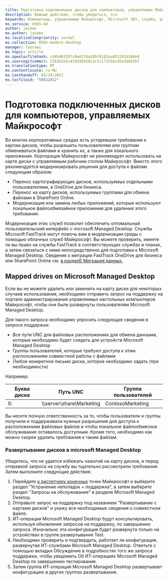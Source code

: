 ```yaml
---
title: Подготовка подключенных дисков для компьютеров, управляемых Майкрософт
description: Важные действия, чтобы убедиться, что
keywords: Компьютеры, управляемые Майкрософт, Microsoft 365, служба, документация
ms.service: m365-md
author: jaimeo
ms.author: jaimeo
ms.localizationpriority: normal
ms.collection: M365-modern-desktop
manager: laurawi
ms.topic: article
ms.openlocfilehash: cd45d6155fc0e01f6a285f6182aa051281d160e0
ms.sourcegitcommit: 27b2b2e5c41934b918cac2c171556c45e36661bf
ms.translationtype: MT
ms.contentlocale: ru-RU
ms.lasthandoff: 03/19/2021
ms.locfileid: "50922912"
---
```

#  <a name="prepare-mapped-drives-for-microsoft-managed-desktop"></a>Подготовка подключенных дисков для компьютеров, управляемых Майкрософт

Во многих корпоративных средах есть устаревшие требования к картам дисков, чтобы разрешить пользователям или группам обмениваться файлами и хранить их, а также для локального приложения. Корпорация Майкрософт не рекомендует использовать на карте диски с управляемым рабочим столом Майкрософт. Вместо этого рекомендуется модернизировать решения для доступа к файлам следующим образом:
  
- Перенос картографирующих дисков, используемых отдельными пользователями, в OneDrive для бизнеса. 
- Перенос на карту дисков, используемых группами для обмена файлами в SharePoint Online. 
- Модернизация или замена любых приложений, которые используют локальное файлообмязайное приложение для удаления этого требования.
  
Модернизация этих служб позволит обеспечить оптимальный пользовательский интерфейс с microsoft Managed Desktop. Службы Microsoft FastTrack могут помочь вам в модернизации среды с помощью облачных служб Майкрософт. Вы можете проверить, имеете ли вы право [](/fasttrack/m365-eligible-services-and-plans) на службы FastTrack в соответствующих службах и планах, а затем связаться с ними непосредственно для подготовки к Microsoft Managed Desktop. Сведения о миграции FastTrack OneDrive для бизнеса или SharePoint Online см. [в разделЕ Миграция данных.](/fasttrack/o365-data-migration)

## <a name="mapped-drives-on-microsoft-managed-desktop"></a>Mapped drives on Microsoft Managed Desktop
 
Если вы не можете удалить или заменить на карту диски для некоторых случаев использования, необходимо отправить запрос на поддержку на портале администрирования управляемых настольных компьютеров Майкрософт, чтобы они были развернуты пользователям Microsoft Managed Desktop.
    
Для такого запроса необходимо упросить следующие сведения в запросе поддержки: 

- Все пути UNC для файловых расположениях для обмена данными, которые необходимо будет соедеть для устройств Microsoft Managed Desktop 
- Группы пользователей, которые требуют доступа к этим расположениям совместной работы с файлами 
- Любое конкретное письмо диска, которое необходимо задать (при необходимости)

Например:

| Буква диска | Путь UNC | Группа пользователей |
|--------------|----------|------------|
| X:  | \\\server\share\Marketing | ContosoMarketing |

Вы несете полную ответственность за то, чтобы пользователи и группы получили и поддерживали нужные разрешения для доступа к расположениям файловых файлов и чтобы локальное файлообмясное обслуживание оставалось доступным. Кроме того, необходимо как можно скорее удалить требования к таким файлам.

### <a name="to-have-mapped-drives-deployed-in-microsoft-managed-desktop"></a>Развертывание дисков в microsoft Managed Desktop
 
Убедитесь, что не удается избежать нажатий на карту дисков, и перед отправкой запроса на службу вы тщательно рассмотрели требования. Затем выполните следующие действия:

1. Перейдите [к диспетчеру конечных](https://endpoint.microsoft.com/) точек Майкрософт и выберите раздел "Устранение неполадок + поддержка", а затем выберите раздел "Запросы на обслуживание" в разделе Microsoft Managed Desktop.  
2. Отправьте запрос на поддержку под названием "Развертывание с картами дисков" и укажу все необходимые сведения о совместном файле.  
3. ИТ-операции Microsoft Managed Desktop будут консультировать, используя обновления запросов на поддержку, по завершению запроса. Изначально эта конфигурация будет развернута только на устройствах в группе развертывания Test.  
4. Необходимо проверить и подтвердить, работает ли конфигурация, развернутая ИТ-службами Microsoft Managed Desktop. Ответьте с помощью вкладки Обсуждение в подробностях того же запроса поддержки, чтобы уведомить Об ИТ-операциях Microsoft Managed Desktop по завершению тестирования.  
5. Затем группа ИТ-операций Microsoft Managed Desktop развертывает конфигурацию в других группах развертывания.